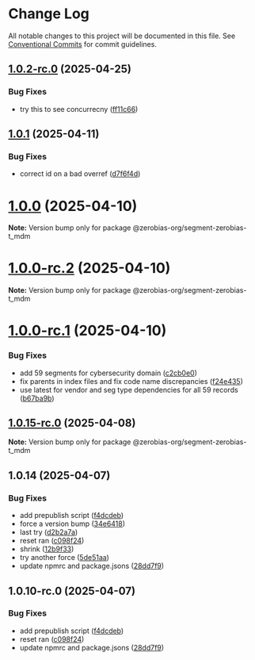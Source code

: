# Change Log

All notable changes to this project will be documented in this file.
See [Conventional Commits](https://conventionalcommits.org) for commit guidelines.

## [1.0.2-rc.0](https://github.com/zerobias-org/segment/compare/@zerobias-org/segment-zerobias-t_mdm@1.0.1...@zerobias-org/segment-zerobias-t_mdm@1.0.2-rc.0) (2025-04-25)


### Bug Fixes

* try this to see concurrecny ([ff11c66](https://github.com/zerobias-org/segment/commit/ff11c66d67cb9f185098fd640d4139178d29ae22))





## [1.0.1](https://github.com/zerobias-org/segment/compare/@zerobias-org/segment-zerobias-t_mdm@1.0.0...@zerobias-org/segment-zerobias-t_mdm@1.0.1) (2025-04-11)


### Bug Fixes

* correct id on a bad overref ([d7f6f4d](https://github.com/zerobias-org/segment/commit/d7f6f4d365bf43ac640e38c6ba2512d54e7a24cb))





# [1.0.0](https://github.com/zerobias-org/segment/compare/@zerobias-org/segment-zerobias-t_mdm@1.0.0-rc.2...@zerobias-org/segment-zerobias-t_mdm@1.0.0) (2025-04-10)

**Note:** Version bump only for package @zerobias-org/segment-zerobias-t_mdm





# [1.0.0-rc.2](https://github.com/zerobias-org/segment/compare/@zerobias-org/segment-zerobias-t_mdm@1.0.0-rc.1...@zerobias-org/segment-zerobias-t_mdm@1.0.0-rc.2) (2025-04-10)

**Note:** Version bump only for package @zerobias-org/segment-zerobias-t_mdm





# [1.0.0-rc.1](https://github.com/zerobias-org/segment/compare/@zerobias-org/segment-zerobias-t_mdm@1.0.15-rc.0...@zerobias-org/segment-zerobias-t_mdm@1.0.0-rc.1) (2025-04-10)


### Bug Fixes

* add 59 segments for cybersecurity domain ([c2cb0e0](https://github.com/zerobias-org/segment/commit/c2cb0e0c1f1eabb51d7f5a6ae6db98c1516fcdbe))
* fix parents in index files and fix code name discrepancies ([f24e435](https://github.com/zerobias-org/segment/commit/f24e4352453caaa05074cc6bb66ee8ed21a4f11d))
* use latest for vendor and seg type dependencies for all 59 records ([b67ba9b](https://github.com/zerobias-org/segment/commit/b67ba9bed7a90fad3b084161ebc603b5b35214b8))





## [1.0.15-rc.0](https://github.com/zerobias-org/segment/compare/@zerobias-org/segment-zerobias-t_mdm@1.0.14...@zerobias-org/segment-zerobias-t_mdm@1.0.15-rc.0) (2025-04-08)

**Note:** Version bump only for package @zerobias-org/segment-zerobias-t_mdm





## 1.0.14 (2025-04-07)


### Bug Fixes

* add prepublish  script ([f4dcdeb](https://github.com/zerobias-org/segment/commit/f4dcdebd8680d01e015ebc89587a9f70d641afe4))
* force a version bump ([34e6418](https://github.com/zerobias-org/segment/commit/34e6418d078a9f5caf40c511a89dcf0bdb606dc7))
* last try ([d2b2a7a](https://github.com/zerobias-org/segment/commit/d2b2a7afeca45e2d7ca0beaa1e1bed46a09a82c4))
* reset ran ([c098f24](https://github.com/zerobias-org/segment/commit/c098f240eaf5c840d8c595e05e0ad4eee510fe71))
* shrink ([12b9f33](https://github.com/zerobias-org/segment/commit/12b9f3366b3d0b69018a20f5b5f01d86ad87753f))
* try another force ([5de51aa](https://github.com/zerobias-org/segment/commit/5de51aa6220d857f3e235e2a0c7557b40ee8e5e3))
* update npmrc and package.jsons ([28dd7f9](https://github.com/zerobias-org/segment/commit/28dd7f9ea06676c82b88aabf586f5bb6b974bf3b))





## 1.0.10-rc.0 (2025-04-07)


### Bug Fixes

* add prepublish  script ([f4dcdeb](https://github.com/zerobias-org/segment/commit/f4dcdebd8680d01e015ebc89587a9f70d641afe4))
* reset ran ([c098f24](https://github.com/zerobias-org/segment/commit/c098f240eaf5c840d8c595e05e0ad4eee510fe71))
* update npmrc and package.jsons ([28dd7f9](https://github.com/zerobias-org/segment/commit/28dd7f9ea06676c82b88aabf586f5bb6b974bf3b))
